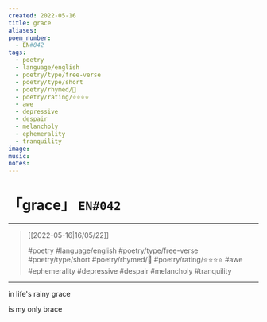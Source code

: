 ```yaml
---
created: 2022-05-16
title: grace
aliases:
poem_number:
  - EN#042
tags:
  - poetry
  - language/english
  - poetry/type/free-verse
  - poetry/type/short
  - poetry/rhymed/🔴
  - poetry/rating/⭐⭐⭐⭐
  - awe
  - depressive
  - despair
  - melancholy
  - ephemerality
  - tranquility
image:
music:
notes:
---
```

# 「grace」 `EN#042`

---

> [[2022-05-16|16/05/22]]
> 
> #poetry 
> #language/english 
> #poetry/type/free-verse #poetry/type/short 
> #poetry/rhymed/🔴 
> #poetry/rating/⭐⭐⭐⭐ 
> #awe #ephemerality #depressive #despair #melancholy #tranquility 

---

in
life's
rainy
grace

is
my
only
brace